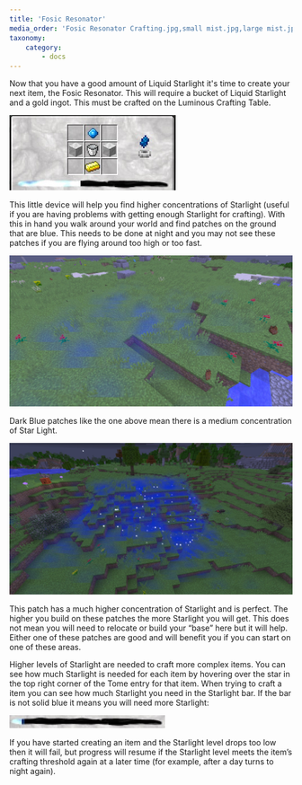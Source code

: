 ```yaml
---
title: 'Fosic Resonator'
media_order: 'Fosic Resonator Crafting.jpg,small mist.jpg,large mist.jpg,starlight meter.jpg'
taxonomy:
    category:
        - docs
---
```


Now that you have a good amount of Liquid Starlight it's time to create your next item, the Fosic Resonator. This will require a bucket of Liquid Starlight and a gold ingot. This must be crafted on the Luminous Crafting Table.

![](Fosic%20Resonator%20Crafting.jpg)

This little device will help you find higher concentrations of Starlight (useful if you are having problems with getting enough Starlight for crafting). With this in hand you walk around your world and find patches on the ground that are blue. This needs to be done at night and you may not see these patches if you are flying around too high or too fast.

![](small%20mist.jpg)

Dark Blue patches like the one above mean there is a medium concentration of Star Light.

![](large%20mist.jpg)

This patch has a much higher concentration of Starlight and is perfect. The higher you build on these patches the more Starlight you will get. This does not mean you will need to relocate or build your “base” here but it will help. Either one of these patches are good and will benefit you if you can start on one of these areas.

Higher levels of Starlight are needed to craft more complex items. You can see how much Starlight is needed for each item by hovering over the star in the top right corner of the Tome entry for that item. When trying to craft a item you can see how much Starlight you need in the Starlight bar. If the bar is not solid blue it means you will need more Starlight:

![](starlight%20meter.jpg)

If you have started creating an item and the Starlight level drops too low then it will fail, but progress will resume if the Starlight level meets the item’s crafting threshold again at a later time (for example, after a day turns to night again).
